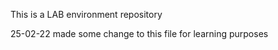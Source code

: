 This is a LAB environment repository

25-02-22 made some change to this file for
learning purposes

